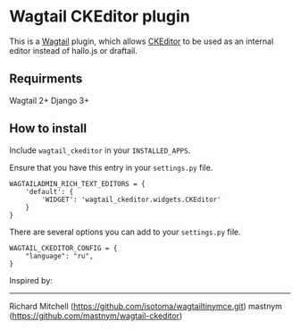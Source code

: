# Wagtail CKEditor plugin

This is a [Wagtail](https://wagtail.io/) plugin, which allows [CKEditor](http://ckeditor.com/) to be used as an internal editor
instead of hallo.js or draftail.

## Requirments

Wagtail 2+
Django 3+

## How to install

Include `wagtail_ckeditor` in your `INSTALLED_APPS`.

Ensure that you have this entry in your `settings.py` file.

    WAGTAILADMIN_RICH_TEXT_EDITORS = {
        'default': {
            'WIDGET': 'wagtail_ckeditor.widgets.CKEditor'
        }
    }

There are several options you can add to your `settings.py` file.

```
WAGTAIL_CKEDITOR_CONFIG = {
    "language": "ru",
}
```

Inspired by:

---

Richard Mitchell (<https://github.com/isotoma/wagtailtinymce.git>)
mastnym (<https://github.com/mastnym/wagtail-ckeditor>)
